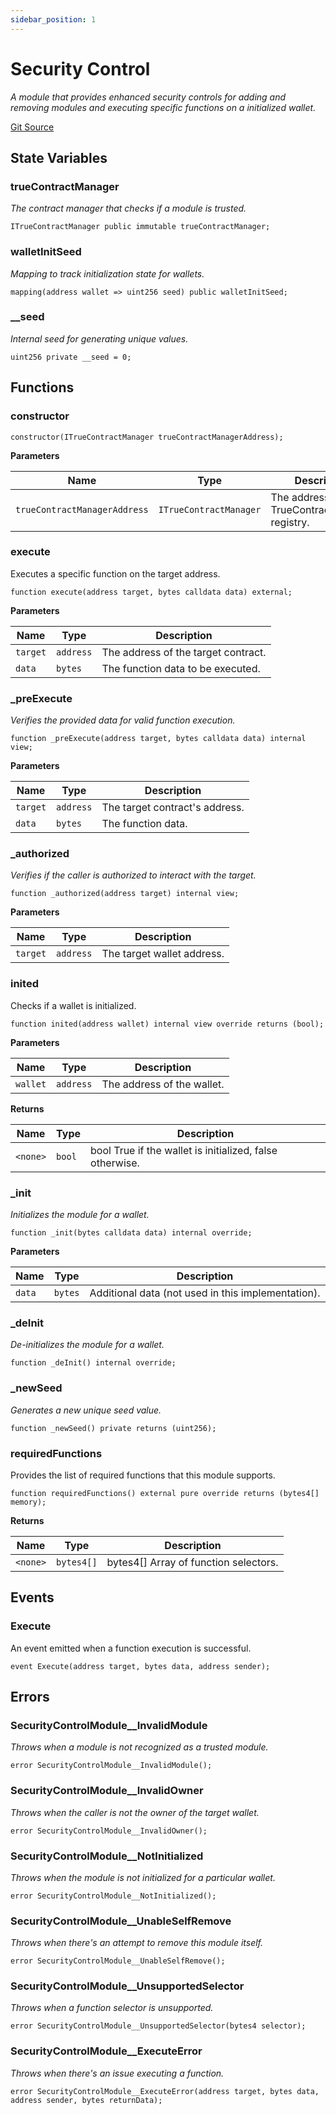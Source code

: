 ```yaml
---
sidebar_position: 1
---
```

# Security Control
_A module that provides enhanced security controls for adding and removing modules and executing specific functions on a initialized wallet._

[Git Source](https://github.com/TrueWallet/contracts/blob/db2e75cb332931da5fdaa38bec9e4d367be1d851/src/modules/SecurityControlModule/SecurityControlModule.sol)

## State Variables
### trueContractManager
*The contract manager that checks if a module is trusted.*


```solidity
ITrueContractManager public immutable trueContractManager;
```


### walletInitSeed
*Mapping to track initialization state for wallets.*


```solidity
mapping(address wallet => uint256 seed) public walletInitSeed;
```


### __seed
*Internal seed for generating unique values.*


```solidity
uint256 private __seed = 0;
```


## Functions
### constructor


```solidity
constructor(ITrueContractManager trueContractManagerAddress);
```
**Parameters**

|Name|Type|Description|
|----|----|-----------|
|`trueContractManagerAddress`|`ITrueContractManager`|The address of the TrueContractManager registry.|


### execute

Executes a specific function on the target address.


```solidity
function execute(address target, bytes calldata data) external;
```
**Parameters**

|Name|Type|Description|
|----|----|-----------|
|`target`|`address`|The address of the target contract.|
|`data`|`bytes`|The function data to be executed.|


### _preExecute

*Verifies the provided data for valid function execution.*


```solidity
function _preExecute(address target, bytes calldata data) internal view;
```
**Parameters**

|Name|Type|Description|
|----|----|-----------|
|`target`|`address`|The target contract's address.|
|`data`|`bytes`|The function data.|


### _authorized

*Verifies if the caller is authorized to interact with the target.*


```solidity
function _authorized(address target) internal view;
```
**Parameters**

|Name|Type|Description|
|----|----|-----------|
|`target`|`address`|The target wallet address.|


### inited

Checks if a wallet is initialized.


```solidity
function inited(address wallet) internal view override returns (bool);
```
**Parameters**

|Name|Type|Description|
|----|----|-----------|
|`wallet`|`address`|The address of the wallet.|

**Returns**

|Name|Type|Description|
|----|----|-----------|
|`<none>`|`bool`|bool True if the wallet is initialized, false otherwise.|


### _init

*Initializes the module for a wallet.*


```solidity
function _init(bytes calldata data) internal override;
```
**Parameters**

|Name|Type|Description|
|----|----|-----------|
|`data`|`bytes`|Additional data (not used in this implementation).|


### _deInit

*De-initializes the module for a wallet.*


```solidity
function _deInit() internal override;
```

### _newSeed

*Generates a new unique seed value.*


```solidity
function _newSeed() private returns (uint256);
```

### requiredFunctions

Provides the list of required functions that this module supports.


```solidity
function requiredFunctions() external pure override returns (bytes4[] memory);
```
**Returns**

|Name|Type|Description|
|----|----|-----------|
|`<none>`|`bytes4[]`|bytes4[] Array of function selectors.|


## Events
### Execute
An event emitted when a function execution is successful.


```solidity
event Execute(address target, bytes data, address sender);
```

## Errors
### SecurityControlModule__InvalidModule
*Throws when a module is not recognized as a trusted module.*


```solidity
error SecurityControlModule__InvalidModule();
```

### SecurityControlModule__InvalidOwner
*Throws when the caller is not the owner of the target wallet.*


```solidity
error SecurityControlModule__InvalidOwner();
```

### SecurityControlModule__NotInitialized
*Throws when the module is not initialized for a particular wallet.*


```solidity
error SecurityControlModule__NotInitialized();
```

### SecurityControlModule__UnableSelfRemove
*Throws when there's an attempt to remove this module itself.*


```solidity
error SecurityControlModule__UnableSelfRemove();
```

### SecurityControlModule__UnsupportedSelector
*Throws when a function selector is unsupported.*


```solidity
error SecurityControlModule__UnsupportedSelector(bytes4 selector);
```

### SecurityControlModule__ExecuteError
*Throws when there's an issue executing a function.*


```solidity
error SecurityControlModule__ExecuteError(address target, bytes data, address sender, bytes returnData);
```
